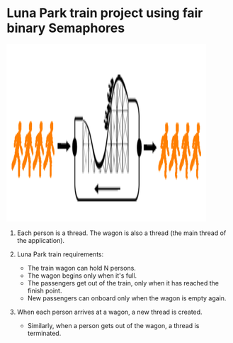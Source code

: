 # Luna Park train project using fair binary Semaphores

<p align="left">
  <img src="../../../imgs/luna_park_train.png" alt="???" width="450" height="400"/>
</p> 

1. Each person is a thread. The wagon is also a thread (the main thread of the application).
2. Luna Park train requirements:
	- The train wagon can hold N persons.
	- The wagon begins only when it's full.
	- The passengers get out of the train, only when it has reached the finish point.
	- New passengers can onboard only when the wagon is empty again.

2. When each person arrives at a wagon, a new thread is created.
	- Similarly, when a person gets out of the wagon, a thread is terminated.